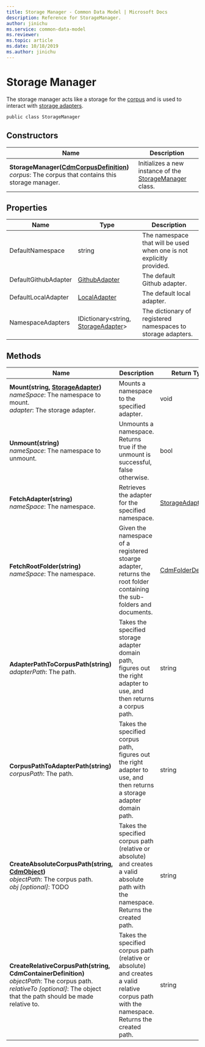 ```yaml
---
title: Storage Manager - Common Data Model | Microsoft Docs
description: Reference for StorageManager.
author: jinichu
ms.service: common-data-model
ms.reviewer: 
ms.topic: article
ms.date: 10/18/2019
ms.author: jinichu
---
```


# Storage Manager

The storage manager acts like a storage for the [corpus](../cdm/corpus.md) and is used to interact with [storage adapters](storageadapter.md).

```
public class StorageManager
```

## Constructors
|Name|Description|
|---|---|
|**StorageManager([CdmCorpusDefinition](../cdm/corpus.md))**<br/>*corpus*: The corpus that contains this storage manager.|Initializes a new instance of the [StorageManager](storagemanager.md) class.|

## Properties
|Name|Type|Description|
|---|---|---|
|DefaultNamespace|string|The namespace that will be used when one is not explicitly provided.|
|DefaultGithubAdapter|[GithubAdapter](githubadapter.md)|The default Github adapter.|
|DefaultLocalAdapter|[LocalAdapter](localadapter.md)|The default local adapter.|
|NamespaceAdapters|IDictionary\<string, [StorageAdapter](storageadapter.md)>|The dictionary of registered namespaces to storage adapters.|

## Methods
|Name|Description|Return Type|
|---|---|---|
|**Mount(string, [StorageAdapter](storageadapter.md))**<br/>*nameSpace*: The namespace to mount.<br/>*adapter*: The storage adapter.|Mounts a namespace to the specified adapter.|void|
|**Unmount(string)**<br/>*nameSpace*: The namespace to unmount.|Unmounts a namespace. Returns true if the unmount is successful, false otherwise.|bool|
|**FetchAdapter(string)**<br/>*nameSpace*: The namespace.|Retrieves the adapter for the specified namespace.|[StorageAdapter](storageadapter.md)|
|**FetchRootFolder(string)**<br/>*nameSpace*: The namespace.|Given the namespace of a registered stoarge adapter, returns the root folder containing the sub-folders and documents.|[CdmFolderDefinition](../cdm/folder.md)|
|**AdapterPathToCorpusPath(string)**<br/>*adapterPath*: The path.|Takes the specified storage adapter domain path, figures out the right adapter to use, and then returns a corpus path.|string|
|**CorpusPathToAdapterPath(string)**<br/>*corpusPath*: The path.|Takes the specified corpus path, figures out the right adapter to use, and then returns a storage adapter domain path.|string|
|**CreateAbsoluteCorpusPath(string, [CdmObject](../cdm/cdmobject.md))**<br/>*objectPath*: The corpus path.<br/>*obj [optional]*: TODO|Takes the specified corpus path (relative or absolute) and creates a valid absolute path with the namespace. Returns the created path.|string|
|**CreateRelativeCorpusPath(string, CdmContainerDefinition)**<br/>*objectPath*: The corpus path.<br/>*relativeTo [optional]*: The object that the path should be made relative to.|Takes the specified corpus path (relative or absolute) and creates a valid relative corpus path with the namespace. Returns the created path.|string|

